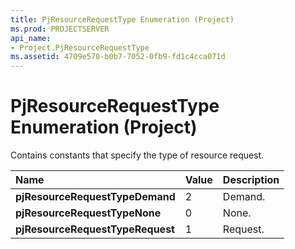 ```yaml
---
title: PjResourceRequestType Enumeration (Project)
ms.prod: PROJECTSERVER
api_name:
- Project.PjResourceRequestType
ms.assetid: 4709e570-b0b7-7052-0fb9-fd1c4cca071d
---
```



# PjResourceRequestType Enumeration (Project)

Contains constants that specify the type of resource request.



|**Name**|**Value**|**Description**|
|:-----|:-----|:-----|
|**pjResourceRequestTypeDemand**|2|Demand.|
|**pjResourceRequestTypeNone**|0|None.|
|**pjResourceRequestTypeRequest**|1|Request.|

